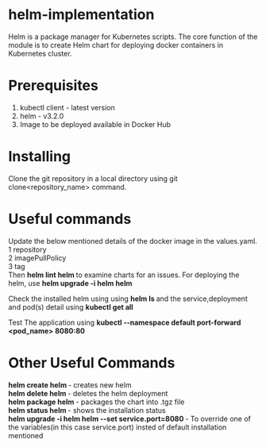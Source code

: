 # helm-implementation
Helm is a package manager for Kubernetes scripts. 
The core function of the module is to create Helm chart for deploying docker containers in Kubernetes cluster. 


# Prerequisites
  1. kubectl client - latest version
  2. helm - v3.2.0
  3. Image to be deployed available in Docker Hub

# Installing
 Clone the git repository in a local directory using git clone<repository_name> command.

# Useful commands
 Update the below mentioned details of the docker image in the values.yaml.</br>
    1 repository </br>
    2 imagePullPolicy </br>
    3 tag </br>
 Then 
 <B> helm lint helm </B> to examine charts for an issues.
 For deploying the helm, use <B> helm upgrade -i helm helm </B>
  
 Check the installed helm using using <B> helm ls </B> and the service,deployment and pod(s) detail using <B> kubectl get all</B>
 
 Test The application using <B> kubectl --namespace default port-forward <pod_name> 8080:80 </B>
  
  # Other Useful Commands
  
  <B> helm create helm </B>  - creates new helm </br>
  <B> helm delete helm </B>  - deletes the helm deployment </br>
  <B> helm package helm </B>  - packages the chart into .tgz file </br>
  <B> helm status helm </B>  - shows the installation status </br>
  <B> helm upgrade -i helm helm --set service.port=8080 </B>  - To override one of the variables(in this case service.port) insted of default installation mentioned </br>
  
  
